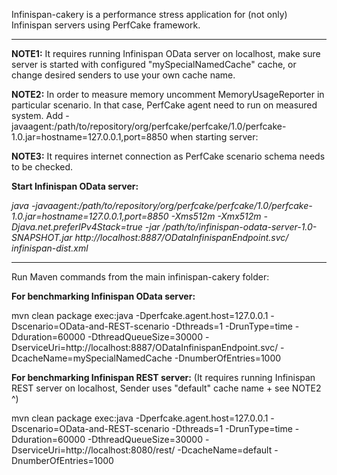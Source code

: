 Infinispan-cakery is a performance stress application for (not only) Infinispan servers using PerfCake framework.

---------------------------------------------------------------------------------
**NOTE1:** It requires running Infinispan OData server on localhost,
make sure server is started with configured "mySpecialNamedCache" cache,
or change desired senders to use your own cache name.

**NOTE2:** In order to measure memory uncomment MemoryUsageReporter in particular scenario.
In that case, PerfCake agent need to run on measured system.
Add -javaagent:/path/to/repository/org/perfcake/perfcake/1.0/perfcake-1.0.jar=hostname=127.0.0.1,port=8850 when starting server:

**NOTE3:** It requires internet connection as PerfCake scenario schema needs to be checked.

**Start Infinispan OData server:**

*java -javaagent:/path/to/repository/org/perfcake/perfcake/1.0/perfcake-1.0.jar=hostname=127.0.0.1,port=8850
 -Xms512m -Xmx512m -Djava.net.preferIPv4Stack=true -jar /path/to/infinispan-odata-server-1.0-SNAPSHOT.jar
 http://localhost:8887/ODataInfinispanEndpoint.svc/ infinispan-dist.xml*

---------------------------------------------------------------------------------

Run Maven commands from the main infinispan-cakery folder:

**For benchmarking Infinispan OData server:**

mvn clean package exec:java -Dperfcake.agent.host=127.0.0.1 -Dscenario=OData-and-REST-scenario -Dthreads=1 -DrunType=time -Dduration=60000 -DthreadQueueSize=30000 -DserviceUri=http://localhost:8887/ODataInfinispanEndpoint.svc/ -DcacheName=mySpecialNamedCache -DnumberOfEntries=1000

**For benchmarking Infinispan REST server:**
(It requires running Infinispan REST server on localhost, Sender uses "default" cache name + see NOTE2 ^)

mvn clean package exec:java -Dperfcake.agent.host=127.0.0.1 -Dscenario=OData-and-REST-scenario -Dthreads=1 -DrunType=time -Dduration=60000 -DthreadQueueSize=30000 -DserviceUri=http://localhost:8080/rest/ -DcacheName=default -DnumberOfEntries=1000


